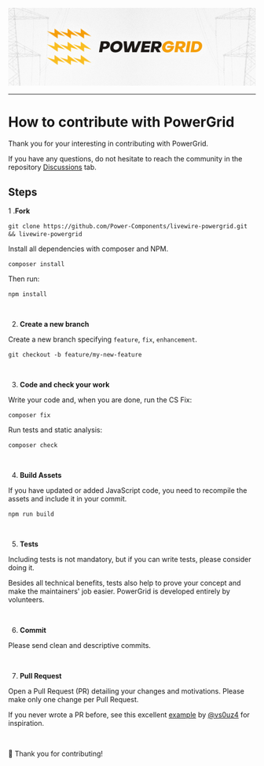 <div align="center">
	<p><img  src="art/header.jpg" alt="PowerGrid Logo"></p>
</div>

------

# How to contribute with PowerGrid

Thank you for your interesting in contributing with PowerGrid.

If you have any questions, do not hesitate to reach the community in the repository [Discussions](https://github.com/Power-Components/livewire-powergrid/discussions) tab.

## Steps

1 .**Fork**

```shell
git clone https://github.com/Power-Components/livewire-powergrid.git && livewire-powergrid
```

Install all dependencies with composer and NPM.

```shell
composer install
```

Then run:

```shell
npm install
```

<br/>

2. **Create a new branch**

Create a new branch specifying `feature`, `fix`, `enhancement`.

```shell
git checkout -b feature/my-new-feature
```

<br/>

3. **Code and check your work**

Write your code and, when you are done, run the CS Fix:

```Shell
composer fix
```

Run tests and static analysis:

```Shell
composer check
```

<br/>

4. **Build Assets**

If you have updated or added JavaScript code, you need to recompile the assets and include it in your commit.

```Shell
npm run build
```

<br/>

5. **Tests**

Including tests is not mandatory, but if you can write tests, please consider doing it.

Besides all technical benefits, tests also help to prove your concept and make the maintainers' job easier. PowerGrid is developed entirely by volunteers.

<br/>


6. **Commit**

Please send clean and descriptive commits.

<br/>


7. **Pull Request**

Open a Pull Request (PR) detailing your changes and motivations. Please make only one change per Pull Request.

If you never wrote a PR before, see this excellent [example](https://github.com/Power-Components/livewire-powergrid/pull/149) by [@vs0uz4](https://github.com/vs0uz4) for inspiration.

<br/>

 💓  Thank you for contributing!
